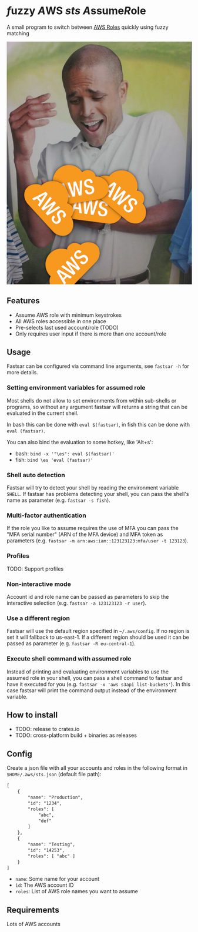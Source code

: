 # *f*uzzy *A*WS *sts* *A*ssume*R*ole
A small program to switch between
[AWS Roles](https://docs.aws.amazon.com/STS/latest/APIReference/API_AssumeRole.html)
quickly using fuzzy matching

![](Why-Cant-I-Hold-All-These-AWS-Accounts.jpg)

## Features
- Assume AWS role with minimum keystrokes
- All AWS roles accessible in one place
- Pre-selects last used account/role (TODO)
- Only requires user input if there is more than one account/role

## Usage
Fastsar can be configured via command line arguments,
see `fastsar -h` for more details.

### Setting environment variables for assumed role
Most shells do not allow to set environments from within sub-shells or programs,
so without any argument fastsar will returns a string
that can be evaluated in the current shell.

In bash this can be done with `eval $(fastsar)`,
in fish this can be done with `eval (fastsar)`.

You can also bind the evaluation to some hotkey, like 'Alt+s':

- bash: `bind -x '"\es": eval $(fastsar)'`
- fish: `bind \es 'eval (fastsar)'`

### Shell auto detection
Fastsar will try to detect your shell by reading the environment variable
`SHELL`.
If fastsar has problems detecting your shell, you can pass the shell's name
as parameter (e.g. `fastsar -s fish`).

### Multi-factor authentication
If the role you like to assume requires the use of MFA you can pass the "MFA
serial number" (ARN of the MFA device) and MFA token as parameters (e.g.
`fastsar -m arn:aws:iam::123123123:mfa/user -t 123123`).

### Profiles
TODO: Support profiles

### Non-interactive mode
Account id and role name can be passed as parameters to skip the interactive
selection (e.g. `fastsar -a 123123123 -r user`).

### Use a different region
Fastsar will use the default region specified in `~/.aws/config`.
If no region is set it will fallback to us-east-1.
If a different region should be used it can be passed as parameter (e.g.
`fastsar -R eu-central-1`).

### Execute shell command with assumed role
Instead of printing and evaluating environment variables to use the assumed
role in your shell, you can pass a shell command to fastsar and have it
executed for you (e.g. `fastsar -x 'aws s3api list-buckets'`).
In this case fastsar will print the command output instead of the environment variable.


## How to install
- TODO: release to crates.io
- TODO: cross-platform build + binaries as releases

## Config
Create a json file with all your accounts and roles in the following format in
`$HOME/.aws/sts.json` (default file path):

```
[
    {
        "name": "Production",
        "id": "1234",
        "roles": [
            "abc",
            "def"
        ]
    },
    {
        "name": "Testing",
        "id": "14253",
        "roles": [ "abc" ]
    }
]
```

- `name`: Some name for your account
- `id`: The AWS account ID
- `roles`: List of AWS role names you want to assume

## Requirements
Lots of AWS accounts
